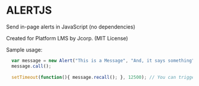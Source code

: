 # ALERTJS
Send in-page alerts in JavaScript (no dependencies)

Created for Platform LMS by Jcorp. (MIT License)


Sample usage: 
```Javascript
  var message = new Alert("This is a Message", "And, it says something");
  message.call();
  
  setTimeout(function(){ message.recall(); }, 12500); // You can trigger recall() whenever you want (onclick, some event, or as here a timeout)
```
